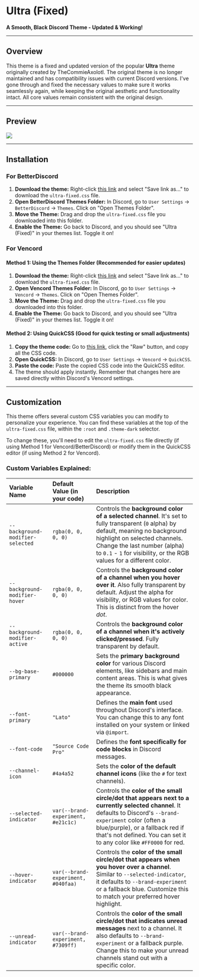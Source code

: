 # Ultra (Fixed)

**A Smooth, Black Discord Theme - Updated & Working\!**

-----

## Overview

This theme is a fixed and updated version of the popular **Ultra** theme originally created by TheCommieAxolotl. The original theme is no longer maintained and has compatibility issues with current Discord versions. I've gone through and fixed the necessary values to make sure it works seamlessly again, while keeping the original aesthetic and functionality intact. All core values remain consistent with the original design.

-----

## Preview

![]("https://github.com/Kuenec/Discord-Ultra-Theme-Fixed/blob/main/Screenshot%202025-06-03%20093346.png?raw=true")

-----

## Installation

### For BetterDiscord

1.  **Download the theme:** Right-click [this link](https://github.com/Kuenec/Discord-Ultra-Theme-Fixed/blob/main/ultra-fixed.css) and select "Save link as..." to download the `ultra-fixed.css` file.
2.  **Open BetterDiscord Themes Folder:** In Discord, go to `User Settings` -\> `BetterDiscord` -\> `Themes`. Click on "Open Themes Folder".
3.  **Move the Theme:** Drag and drop the `ultra-fixed.css` file you downloaded into this folder.
4.  **Enable the Theme:** Go back to Discord, and you should see "Ultra (Fixed)" in your themes list. Toggle it on\!

### For Vencord

#### Method 1: Using the Themes Folder (Recommended for easier updates)

1.  **Download the theme:** Right-click [this link](https://github.com/Kuenec/Discord-Ultra-Theme-Fixed/blob/main/ultra-fixed.css) and select "Save link as..." to download the `ultra-fixed.css` file.
2.  **Open Vencord Themes Folder:** In Discord, go to `User Settings` -\> `Vencord` -\> `Themes`. Click on "Open Themes Folder".
3.  **Move the Theme:** Drag and drop the `ultra-fixed.css` file you downloaded into this folder.
4.  **Enable the Theme:** Go back to Discord, and you should see "Ultra (Fixed)" in your themes list. Toggle it on\!

#### Method 2: Using QuickCSS (Good for quick testing or small adjustments)

1.  **Copy the theme code:** Go to [this link](https://github.com/Kuenec/Discord-Ultra-Theme-Fixed/blob/main/ultra-fixed.css), click the "Raw" button, and copy all the CSS code.
2.  **Open QuickCSS:** In Discord, go to `User Settings` -\> `Vencord` -\> `QuickCSS`.
3.  **Paste the code:** Paste the copied CSS code into the QuickCSS editor.
4.  The theme should apply instantly. Remember that changes here are saved directly within Discord's Vencord settings.

-----

## Customization

This theme offers several custom CSS variables you can modify to personalize your experience. You can find these variables at the top of the `ultra-fixed.css` file, within the `:root` and `.theme-dark` selector.

To change these, you'll need to edit the `ultra-fixed.css` file directly (if using Method 1 for Vencord/BetterDiscord) or modify them in the QuickCSS editor (if using Method 2 for Vencord).

### Custom Variables Explained:

| Variable Name                | Default Value (in your code) | Description                                                                                                                                                                                                                                                                                                                                                                                         |
| :--------------------------- | :--------------------------- | :---------------------------------------------------------------------------------------------------------------------------------------------------------------------------------------------------------------------------------------------------------------------------------------------------------------------------------------------------------------------------------- |
| `--background-modifier-selected` | `rgba(0, 0, 0, 0)`         | Controls the **background color of a selected channel**. It's set to fully transparent (`0` alpha) by default, meaning no background highlight on selected channels. Change the last number (alpha) to `0.1` - `1` for visibility, or the RGB values for a different color.                                                                                                            |
| `--background-modifier-hover`    | `rgba(0, 0, 0, 0)`        | Controls the **background color of a channel when you hover over it**. Also fully transparent by default. Adjust the alpha for visibility, or RGB values for color. This is distinct from the hover *dot*.                                                                                                                                                                                              |
| `--background-modifier-active`   | `rgba(0, 0, 0, 0)`         | Controls the **background color of a channel when it's actively clicked/pressed**. Fully transparent by default.                                                                                                                                                                                                                                                                    |
| `--bg-base-primary`          | `#000000`                    | Sets the **primary background color** for various Discord elements, like sidebars and main content areas. This is what gives the theme its smooth black appearance.                                                                                                                                                                                                                 |
| `--font-primary`             | `"Lato"`                     | Defines the **main font** used throughout Discord's interface. You can change this to any font installed on your system or linked via `@import`.                                                                                                                                                                                                                              |
| `--font-code`                | `"Source Code Pro"`          | Defines the **font specifically for code blocks** in Discord messages.                                                                                                                                                                                                                                                                                                               |
| `--channel-icon`             | `#4a4a52`                    | Sets the **color of the default channel icons** (like the `#` for text channels).                                                                                                                                                                                                                                                                                                   |
| `--selected-indicator`       | `var(--brand-experiment, #e21c1c)` | Controls the **color of the small circle/dot that appears next to a currently selected channel**. It defaults to Discord's `--brand-experiment` color (often a blue/purple), or a fallback red if that's not defined. You can set it to any color like `#FF0000` for red.                                                                                              |
| `--hover-indicator`          | `var(--brand-experiment, #040faa)` | Controls the **color of the small circle/dot that appears when you hover over a channel**. Similar to `--selected-indicator`, it defaults to `--brand-experiment` or a fallback blue. Customize this to match your preferred hover highlight.                                                                                                                                 |
| `--unread-indicator`         | `var(--brand-experiment, #7309ff)` | Controls the **color of the small circle/dot that indicates unread messages** next to a channel. It also defaults to `--brand-experiment` or a fallback purple. Change this to make your unread channels stand out with a specific color.                                                                                                                                   |
